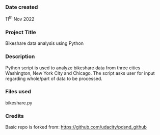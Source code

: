 ### Date created
11<sup>th</sup> Nov 2022

### Project Title
Bikeshare data analysis using Python

### Description
Python script is used to analyze bikeshare data from three cities Washington, New York City and Chicago. The script asks user for input regarding whole/part of data to be processed. 

### Files used
bikeshare.py

### Credits
Basic repo is forked from: https://github.com/udacity/pdsnd_github 


